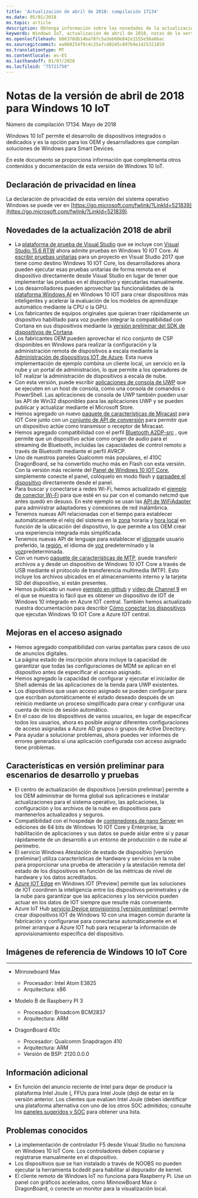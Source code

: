 ```yaml
---
title: 'Actualización de abril de 2018: compilación 17134'
ms.date: 05/01/2018
ms.topic: article
description: Obtenga información sobre las novedades de la actualización de abril de 2018 para Windows 10 IoT.
keywords: Windows IoT, actualización de abril de 2018, notas de la versión
ms.openlocfilehash: b06378db14ba78fc5a3eb60e842e1555e56a66ac
ms.sourcegitcommit: ea060254f9c4c25afcd0245c897b9e1425321859
ms.translationtype: MT
ms.contentlocale: es-ES
ms.lasthandoff: 01/07/2020
ms.locfileid: "75721758"
---
```

# <a name="april-2018-update-release-notes-for-windows-10-iot"></a>Notas de la versión de abril de 2018 para Windows 10 IoT
Número de compilación 17134. Mayo de 2018

Windows 10 IoT permite el desarrollo de dispositivos integrados o dedicados y es la opción para los OEM y desarrolladores que compilan soluciones de Windows para Smart Devices.

En este documento se proporciona información que complementa otros contenidos y documentación de esta versión de Windows 10 IoT.

## <a name="privacy-statement"></a>Declaración de privacidad en línea

La declaración de privacidad de esta versión del sistema operativo Windows se puede ver en [https://go.microsoft.com/fwlink/?LinkId=521839](https://go.microsoft.com/fwlink/?LinkId=521839).

## <a name="whats-new-in-april-2018-update"></a>Novedades de la actualización 2018 de abril
* La [plataforma de prueba de Visual Studio](https://blogs.msdn.microsoft.com/devops/2017/02/12/evolving-the-visual-studio-test-platform-part-4-together-in-the-open/) que se incluye con [Visual Studio 15,6 RTW](https://docs.microsoft.com/visualstudio/releasenotes/vs2017-relnotes#Win10_IoT_Core_Testing_Support) ahora admite pruebas en Windows 10 IOT Core. Al [escribir pruebas unitarias](https://blogs.msdn.microsoft.com/devops/2018/03/07/devops-for-iot-with-win10-iot-core-uwp-and-vsts/) para un proyecto en Visual Studio 2017 que tiene como destino Windows 10 IOT Core, los desarrolladores ahora pueden ejecutar esas pruebas unitarias de forma remota en el dispositivo directamente desde Visual Studio en lugar de tener que implementar las pruebas en el dispositivo y ejecutarlas manualmente.
* Los desarrolladores pueden aprovechar las funcionalidades de la [plataforma Windows AI](https://blogs.windows.com/buildingapps/2018/03/07/ai-platform-windows-developers/) en Windows 10 IOT para crear dispositivos más inteligentes y acelerar la evaluación de los modelos de aprendizaje automático mediante la CPU o la GPU.
* Los fabricantes de equipos originales que quieran traer rápidamente un dispositivo habilitado para voz pueden integrar la compatibilidad con Cortana en sus dispositivos mediante la [versión preliminar del SDK de dispositivos de Cortana](https://www.aka.ms/cortanadevices).
* Los fabricantes OEM pueden aprovechar el rico conjunto de CSP disponibles en Windows para realizar la configuración y la administración remota de dispositivos a escala mediante la [Administración de dispositivos IOT de Azure](https://github.com/ms-iot/iot-core-azure-dm-client). Esta nueva implementación de ejemplo combina un cliente local, un servicio en la nube y un portal de administración, lo que permite a los operadores de IoT realizar la administración de dispositivos a escala de nube.
* Con esta versión, puede escribir [aplicaciones de consola de UWP](https://docs.microsoft.com/windows/uwp/launch-resume/console-uwp) que se ejecuten en un host de consola, como una consola de comandos o PowerShell. Las aplicaciones de consola de UWP también pueden usar las API de Win32 disponibles para las aplicaciones UWP y se pueden publicar y actualizar mediante el Microsoft Store.
* Hemos agregado un nuevo [paquete de características de Miracast](https://docs.microsoft.com/windows/iot-core/connect-your-device/miracast) para IOT Core junto con un [conjunto de API de conversión](https://github.com/Microsoft/Windows-universal-samples/tree/master/Samples/BasicMediaCasting) para permitir que un dispositivo actúe como transmisor o receptor de Miracast.
* Hemos agregado compatibilidad con el perfil [Bluetooth A2DP-src](https://docs.microsoft.com/windows/iot-core/connect-your-device/bluetooth) , que permite que un dispositivo actúe como origen de audio para el streaming de Bluetooth, incluidas las capacidades de control remoto a través de Bluetooth mediante el perfil AVRCP.
* Uno de nuestros paneles Qualcomm más populares, el 410C DragonBoard, se ha convertido mucho más en Flash con esta versión. Con la versión más reciente del [Panel de Windows 10 IOT Core](https://docs.microsoft.com/windows/iot-core/connect-your-device/iotdashboard), simplemente conecte el panel, colóquelo en modo flash y [parpadee el dispositivo](https://developer.microsoft.com/en-us/windows/iot/getstarted/prototype/setupdevice) directamente desde el panel.
* Para buscar y conectarse a redes Wi-Fi, hemos actualizado el [ejemplo de conector Wi-Fi](https://github.com/Microsoft/Windows-iotcore-samples/blob/develop/Samples/WiFiConnector/CS) para que esté en su par con el comando netcmd que antes quedó en desuso. En este ejemplo se usan las [API de WiFiAdapter](https://docs.microsoft.com/uwp/api/Windows.Devices.WiFi.WiFiAdapter) para administrar adaptadores y conexiones de red inalámbrica.
* Tenemos nuevas API relacionadas con el tiempo para establecer automáticamente el reloj del sistema en la [zona](https://docs.microsoft.com/uwp/api/windows.system.timezonesettings.autoupdatetimezoneasync#Windows_System_TimeZoneSettings_AutoUpdateTimeZoneAsync_Windows_Foundation_TimeSpan_) horaria y [hora local](https://docs.microsoft.com/uwp/api/windows.system.datetimesettings.setsystemdatetime) en función de la ubicación del dispositivo, lo que permite a los OEM crear una experiencia integrada más simplificada.
* Tenemos nuevas API de lenguaje para establecer el [idioma](https://docs.microsoft.com/uwp/api/windows.system.userprofile.globalizationpreferences.trysetlanguages#Windows_System_UserProfile_GlobalizationPreferences_TrySetLanguages_Windows_Foundation_Collections_IIterable_System_String__)de usuario preferido, la [región](https://docs.microsoft.com/uwp/api/windows.system.userprofile.globalizationpreferences.trysethomegeographicregion#Windows_System_UserProfile_GlobalizationPreferences_TrySetHomeGeographicRegion_System_String_), el idioma de [voz](https://docs.microsoft.com/uwp/api/windows.media.speechrecognition.speechrecognizer.trysetsystemspeechlanguageasync) predeterminado y la [voz](https://docs.microsoft.com/uwp/api/windows.media.speechsynthesis.speechsynthesizer.trysetdefaultvoiceasync)predeterminada.
* Con un nuevo [paquete de características de MTP](https://github.com/PawelWMS/windows-iotcore-docs/blob/MTP_Optional_Feature_Instructions/windows-iotcore/connect-your-device/MTP.md), puede transferir archivos a y desde un dispositivo de Windows 10 IOT Core a través de USB mediante el protocolo de transferencia multimedia (MTP). Esto incluye los archivos ubicados en el almacenamiento interno y la tarjeta SD del dispositivo, si están presentes.
* Hemos publicado un nuevo [ejemplo en github](https://github.com/Microsoft/Windows-iotcore-samples/tree/develop/Samples/Azure/IoTHubClients) y [vídeo de Channel 9](https://channel9.msdn.com/Shows/Internet-of-Things-Show/Connecting-Windows-IoT-Devices-To-IoT-Central) en el que se muestra lo fácil que es obtener un dispositivo de IOT de Windows 10 integrado en Azure IOT central. También hemos actualizado nuestra documentación para describir [Cómo conectar los dispositivos](https://docs.microsoft.com/azure/iot-central/howto-connect-windowsiotcore) que ejecutan Windows 10 IOT Core a Azure IOT central.

## <a name="improvements-in-assigned-access"></a>Mejoras en el acceso asignado
* Hemos agregado compatibilidad con varias pantallas para casos de uso de anuncios digitales.
* La página estado de inscripción ahora incluye la capacidad de garantizar que todas las configuraciones de MDM se aplican en el dispositivo antes de especificar el acceso asignado.
* Hemos agregado la capacidad de configurar y ejecutar el iniciador de Shell además de las aplicaciones de la tienda para UWP existentes.
* Los dispositivos que usan acceso asignado se pueden configurar para que escriban automáticamente el estado deseado después de un reinicio mediante un proceso simplificado para crear y configurar una cuenta de inicio de sesión automático.
* En el caso de los dispositivos de varios usuarios, en lugar de especificar todos los usuarios, ahora es posible asignar diferentes configuraciones de acceso asignadas a Azure AD grupos o grupos de Active Directory.
* Para ayudar a solucionar problemas, ahora puedes ver informes de errores generados si una aplicación configurada con acceso asignado tiene problemas.

## <a name="features-in-preview-for-dev-and-test-scenarios"></a>Características en versión preliminar para escenarios de desarrollo y pruebas
* El centro de actualización de dispositivos [versión preliminar] permite a los OEM administrar de forma global sus aplicaciones e instalar actualizaciones para el sistema operativo, las aplicaciones, la configuración y los archivos de la nube en dispositivos para mantenerlos actualizados y seguros.
* Compatibilidad con el hospedaje de [contenedores de nano Server](https://docs.microsoft.com/virtualization/windowscontainers/about/index) en ediciones de 64 bits de Windows 10 IOT Core y Enterprise, la habilitación de aplicaciones y sus datos se puede aislar entre sí y pasar rápidamente de un desarrollo a un entorno de producción o de nube al perímetro.
* El servicio Windows Atestación de estado de dispositivo [versión preliminar] utiliza características de hardware y servicios en la nube para proporcionar una prueba de alteración y la atestación remota del estado de los dispositivos en función de las métricas de nivel de hardware y los datos acreditados.
* [Azure IOT Edge](https://azure.microsoft.com/campaigns/iot-edge/) en Windows IOT [Preview] permite que las soluciones de IOT coordinen la inteligencia entre los dispositivos perimetrales y de la nube para garantizar que las aplicaciones y los servicios pueden actuar en los datos de IOT siempre que resulte más conveniente.
* Azure IoT Hub [servicio Device provisioning [versión preliminar]](https://blogs.windows.com/buildingapps/2017/10/05/windows-10-iot-enables-complete-iot-lifecycle/) permite crear dispositivos IOT de Windows 10 con una imagen común durante la fabricación y configurarse para conectarse automáticamente en el primer arranque a Azure IOT hub para recuperar la información de aprovisionamiento específica del dispositivo.

## <a name="windows-10-iot-core-reference-images"></a>Imágenes de referencia de Windows 10 IoT Core
___ 
* Minnowboard Max
  * Procesador: Intel Atom E3825
  * Arquitectura: x86

* Modelo B de Raspberry PI 3
  * Procesador: Broadcom BCM2837
  * Arquitectura: ARM

* DragonBoard 410c
  * Procesador: Qualcomm Snapdragon 410
  * Arquitectura: ARM
  * Versión de BSP: 2120.0.0.0

## <a name="additional-information"></a>Información adicional
* En función del anuncio reciente de Intel para dejar de producir la plataforma Intel Joule (, FFUs para Intel Joule (dejó de estar en la versión anterior. Los clientes que evalúen Intel Joule (deben identificar una plataforma alternativa con uno de los otros SOC admitidos; consulte los [paneles sugeridos y SOC](https://docs.microsoft.com/windows/iot-core/learn-about-hardware/suggestedboards) para obtener una lista.

## <a name="known-issues"></a>Problemas conocidos
* La implementación de controlador F5 desde Visual Studio no funciona en Windows 10 IoT Core. Los controladores deben copiarse y registrarse manualmente en el dispositivo.
* Los dispositivos que se han instalado a través de NOOBS no pueden ejecutar la herramienta bcdedit para habilitar al depurador de kernel.
* El cliente remoto de Windows IoT no funciona para Raspberry Pi. Use un panel con gráficos acelerados, como MinnowBoard Max o DragonBoard, o conecte un monitor para la visualización local.
